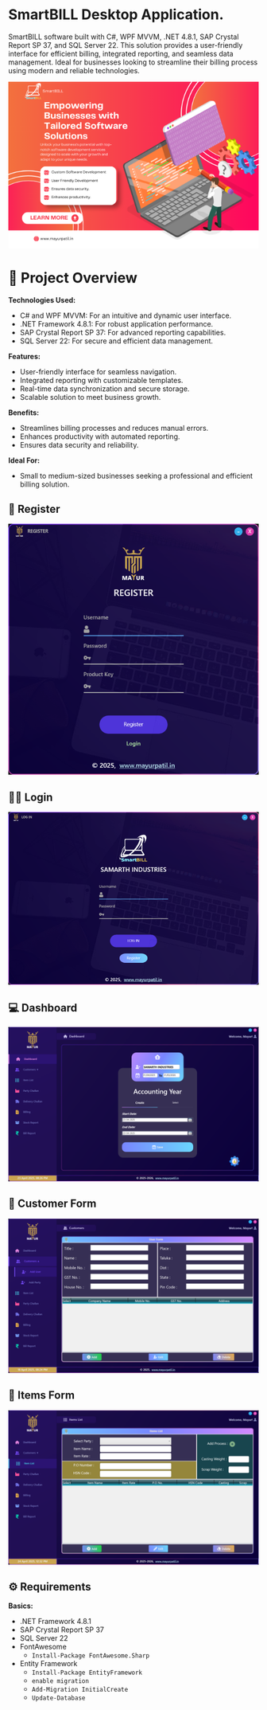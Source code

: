 ﻿# SmartBILL Desktop Application.
SmartBILL software built with C#, WPF MVVM, .NET 4.8.1, SAP Crystal Report SP 37, and SQL Server 22. This solution provides a user-friendly interface for efficient billing, integrated reporting, and seamless data management. Ideal for businesses looking to streamline their billing process using modern and reliable technologies.

![Permotion](./images/desktop.png)

# 🎯 Project Overview
**Technologies Used:**
- C# and WPF MVVM: For an intuitive and dynamic user interface.
- .NET Framework 4.8.1: For robust application performance.
- SAP Crystal Report SP 37: For advanced reporting capabilities.
- SQL Server 22: For secure and efficient data management.

**Features:**
- User-friendly interface for seamless navigation.
- Integrated reporting with customizable templates.
- Real-time data synchronization and secure storage.
- Scalable solution to meet business growth.

**Benefits:**
- Streamlines billing processes and reduces manual errors.
- Enhances productivity with automated reporting.
- Ensures data security and reliability.

**Ideal For:**
- Small to medium-sized businesses seeking a professional and efficient billing solution.

## 👤 Register
![Register View](./images/register.png)

## 👨‍💻 Login
![Login View](./images/login.png)

## 💻 Dashboard
![Dashboard View](./images/Dashboard.png)

## 📃 Customer Form
![Customer View](./images/UserForm.png)

## 📃 Items Form
![Item View](./images/Item.png)

## ⚙️ Requirements

**Basics:**
- .NET Framework 4.8.1
- SAP Crystal Report SP 37
- SQL Server 22
- FontAwesome
	- ```Install-Package FontAwesome.Sharp```
- Entity Framework
	- ```Install-Package EntityFramework ```
	- ```enable migration```
	- ```Add-Migration InitialCreate ```
	- ```Update-Database ```
	      
				
	
	 